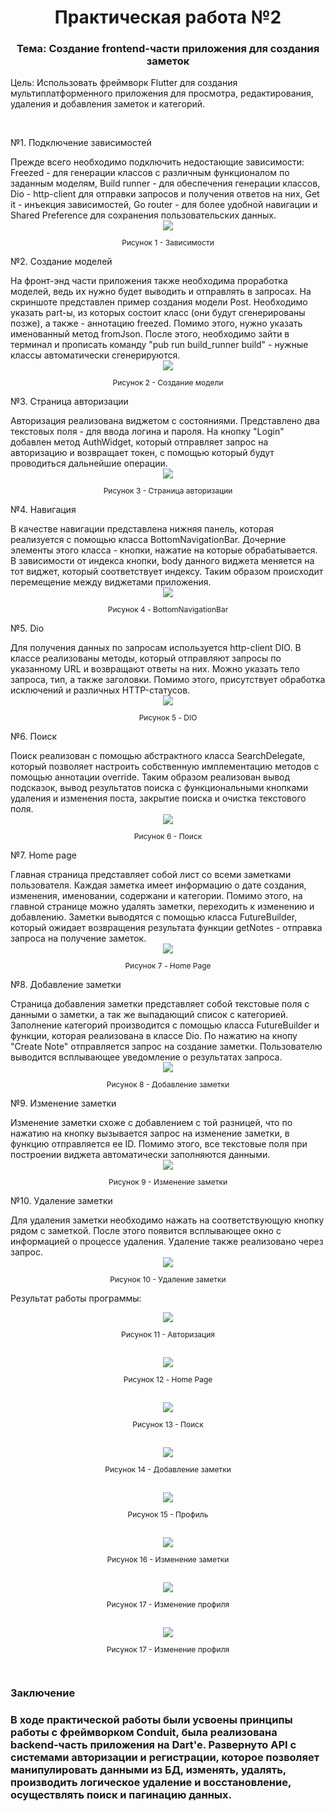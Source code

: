 <h1 align="center"> Практическая работа №2 </h1>
<h3 align="center"> Тема: Создание frontend-части приложения для создания заметок </h3>
<p> Цель: Использовать фреймворк Flutter для создания мультиплатформенного приложения для просмотра, редактирования, удаления и добавления заметок и категорий. </p>
</br>
<p> №1. Подключение зависимостей </p>
Прежде всего необходимо подключить недостающие зависимости: Freezed - для генерации классов с различным функционалом по заданным моделям, Build runner - для обеспечения генерации классов, Dio - http-client для отправки запросов и получения ответов на них, Get it - инъекция зависимостей, Go router - для более удобной навигации и Shared Preference для сохранения пользовательских данных.
<div align="center"> 
<img src="https://github.com/midnightRanger/Notes_App_Frontend/blob/main/images/pic1.jpg?raw=true">
</div>
<p color="grey" style="font-size: 12px" align="center"> Рисунок 1 - Зависимости </p>

<p> №2. Создание моделей </p>
На фронт-энд части приложения также необходима проработка моделей, ведь их нужно будет выводить и отправлять в запросах. На скриншоте представлен пример создания модели Post. Необходимо указать part-ы, из которых состоит класс (они будут сгенерированы позже), а также - аннотацию freezed. Помимо этого, нужно указать именованный метод fromJson. После этого, необходимо зайти в терминал и прописать команду "pub run build_runner build" - нужные классы автоматически сгенерируются.

<div align="center"> 
<img src="https://github.com/midnightRanger/Notes_App_Frontend/blob/main/images/pic2.jpg?raw=true">
</div>
<p color="grey" style="font-size: 12px" align="center"> Рисунок 2 - Создание модели </p>

<p> №3. Страница авторизации </p>
Авторизация реализована виджетом с состояниями. Представлено два текстовых поля - для ввода логина и пароля. На кнопку "Login" добавлен метод AuthWidget, который отправляет запрос на авторизацию и возвращает токен, с помощью который будут проводиться дальнейшие операции.
<div align="center"> 
<img src="https://github.com/midnightRanger/Notes_App_Frontend/blob/main/images/pic3.jpg?raw=true">
</div>
<p color="grey" style="font-size: 12px" align="center"> Рисунок 3 - Страница авторизации </p>

<p> №4. Навигация </p>
В качестве навигации представлена нижняя панель, которая реализуется с помощью класса BottomNavigationBar. Дочерние элементы этого класса - кнопки, нажатие на которые обрабатывается. В зависимости от индекса кнопки, body данного виджета меняется на тот виджет, который соответствует индексу. Таким образом происходит перемещение между виджетами приложения.
<div align="center"> 
<img src="https://github.com/midnightRanger/Notes_App_Frontend/blob/main/images/pic4.jpg?raw=true">
</div>
<p color="grey" style="font-size: 12px" align="center"> Рисунок 4 - BottomNavigationBar </p>

<p> №5. Dio </p>
Для получения данных по запросам используется http-client DIO. В классе реализованы методы, который отправляют запросы по указанному URL и возвращают ответы на них. Можно указать тело запроса, тип, а также заголовки. Помимо этого, присутствует обработка исключений и различных HTTP-статусов. 
<div align="center"> 
<img src="https://github.com/midnightRanger/Notes_App_Frontend/blob/main/images/pic5.jpg?raw=true">
</div>
<p color="grey" style="font-size: 12px" align="center"> Рисунок 5 - DIO </p>

<p> №6. Поиск </p>
Поиск реализован с помощью абстрактного класса SearchDelegate, который позволяет настроить собственную имплементацию методов с помощью аннотации override. Таким образом реализован вывод подсказок, вывод результатов поиска с функциональными кнопками удаления и изменения поста, закрытие поиска и очистка текстового поля. 
<div align="center"> 
<img src="https://github.com/midnightRanger/Notes_App_Frontend/blob/main/images/pic6.jpg?raw=true">
</div>
<p color="grey" style="font-size: 12px" align="center"> Рисунок 6 - Поиск </p>

<p> №7. Home page </p>
Главная страница представляет собой лист со всеми заметками пользователя. Каждая заметка имеет информацию о дате создания, изменения, именовании, содержани и категории. Помимо этого, на главной странице можно удалять заметки, переходить к изменению и добавлению. 
Заметки выводятся с помощью класса FutureBuilder, который ожидает возвращения результата функции getNotes - отправка запроса на получение заметок. 

<div align="center"> 
<img src="https://github.com/midnightRanger/Notes_App_Frontend/blob/main/images/pic7.jpg?raw=true">
</div>
<p color="grey" style="font-size: 12px" align="center"> Рисунок 7 - Home Page </p>

<p> №8. Добавление заметки </p>
Страница добавления заметки представляет собой текстовые поля с данными о заметки, а так же выпадающий список с категорией. Заполнение категорий производится с помощью класса FutureBuilder и функции, которая реализована в классе Dio. По нажатию на кнопу "Create Note" отправляется запрос на создание заметки. Пользователю выводится всплывающее уведомление о результатах запроса.  

<div align="center"> 
<img src="https://github.com/midnightRanger/Notes_App_Frontend/blob/main/images/pic8.jpg?raw=true">
</div>
<p color="grey" style="font-size: 12px" align="center"> Рисунок 8 - Добавление заметки </p>

<p> №9. Изменение заметки </p>
Изменение заметки схоже с добавлением с той разницей, что по нажатию на кнопку вызывается запрос на изменение заметки, в функцию отправляется ее ID. Помимо этого, все текстовые поля при построении виджета автоматически заполняются данными. 
<div align="center"> 
<img src="https://github.com/midnightRanger/Notes_App_Frontend/blob/main/images/pic9.jpg?raw=true">
</div>
<p color="grey" style="font-size: 12px" align="center"> Рисунок 9 - Изменение заметки </p>

<p> №10. Удаление заметки </p>
Для удаления заметки необходимо нажать на соответствующую кнопку рядом с заметкой. После этого появится всплывающее окно с информацией о процессе удаления. Удаление также реализовано через запрос. 
<div align="center"> 
<img src="https://github.com/midnightRanger/Notes_App_Frontend/blob/main/images/pic10.jpg?raw=true">
</div>
<p color="grey" style="font-size: 12px" align="center"> Рисунок 10 - Удаление заметки </p>

<p> Результат работы программы: </p>

<div align="center"> 
<img src="https://github.com/midnightRanger/Notes_App_Frontend/blob/main/images/pic11.jpg?raw=true">
</div>
<p color="grey" style="font-size: 12px" align="center"> Рисунок 11 - Авторизация </p>
<br/>

<div align="center"> 
<img src="https://github.com/midnightRanger/Notes_App_Frontend/blob/main/images/pic12.jpg?raw=true">
</div>
<p color="grey" style="font-size: 12px" align="center"> Рисунок 12 - Home Page </p>
<br/>

<div align="center"> 
<img src="https://github.com/midnightRanger/Notes_App_Frontend/blob/main/images/pic13.jpg?raw=true">
</div>
<p color="grey" style="font-size: 12px" align="center"> Рисунок 13 - Поиск </p>
<br/>

<div align="center"> 
<img src="https://github.com/midnightRanger/Notes_App_Frontend/blob/main/images/pic14.jpg?raw=true">
</div>
<p color="grey" style="font-size: 12px" align="center"> Рисунок 14 - Добавление заметки </p>
<br/>

<div align="center"> 
<img src="https://github.com/midnightRanger/Notes_App_Frontend/blob/main/images/pic15.jpg?raw=true">
</div>
<p color="grey" style="font-size: 12px" align="center"> Рисунок 15 - Профиль </p>
<br/>

<div align="center"> 
<img src="https://github.com/midnightRanger/Notes_App_Frontend/blob/main/images/pic16.jpg?raw=true">
</div>
<p color="grey" style="font-size: 12px" align="center"> Рисунок 16 - Изменение заметки </p>
<br/>

<div align="center"> 
<img src="https://github.com/midnightRanger/Notes_App_Frontend/blob/main/images/pic17.jpg?raw=true">
</div>
<p color="grey" style="font-size: 12px" align="center"> Рисунок 17 - Изменение профиля </p>
<br/>

<div align="center"> 
<img src="https://github.com/midnightRanger/Notes_App_Frontend/blob/main/images/pic17.jpg?raw=true">
</div>
<p color="grey" style="font-size: 12px" align="center"> Рисунок 17 - Изменение профиля </p>
<br/>

<h3> Заключение <h3>

В ходе практической работы были усвоены принципы работы с фреймворком Conduit, была реализована backend-часть приложения на Dart'e. Развернуто API с системами авторизации и регистрации, которое позволяет манипулировать данными из БД, изменять, удалять, производить логическое удаление и восстановление, осуществлять поиск и пагинацию данных. 